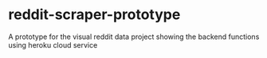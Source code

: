 # reddit-scraper-prototype
 A prototype for the visual reddit data project showing the backend functions using heroku cloud service
